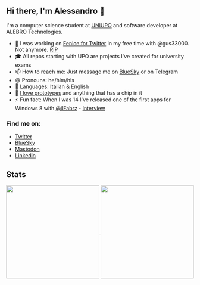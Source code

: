 ## Hi there, I'm Alessandro 👋

I'm a computer science student at [UNIUPO](https://www.disit.uniupo.it/) and software developer at ALEBRO Technologies.

- 🔭 I was working on [Fenice for Twitter](https://twitter.com/FeniceWindows) in my free time with @gus33000. Not anymore. [RIP](https://twitter.com/FeniceWindows/status/1616198212645167105)
- 🎓 All repos starting with UPO are projects I've created for university exams
- 📫 How to reach me: Just message me on [BlueSky](ilgianfri.bsky.social) or on Telegram
- 😄 Pronouns: he/him/his
- 💬 Languages: Italian & English
- 📱 [I love prototypes](https://protobetatest.com/) and anything that has a chip in it
- ⚡ Fun fact: When I was 14 I've released one of the first apps for Windows 8 with [@ilFabrz](https://github.com/ilfabrz) - [Interview](https://www.punto-informatico.it/il-sogno-di-microsoft-per-i-giovani/)

### Find me on: 
- [Twitter](https://twitter.com/ilGianfri)
- [BlueSky](https://ilgianfri.bsky.social)
- [Mastodon](https://mastodon.social/@ilgianfri)
- [Linkedin](https://www.linkedin.com/in/alessandrospisso/)

## Stats

<a href="https://github-readme-stats-drab-six-82.vercel.app/api?username=ilGianfri&show_icons=true&theme=radical&show=reviews,prs_merged,prs_merged_percentage">
  <img height=250 align="center" src="https://github-readme-stats-drab-six-82.vercel.app/api?username=ilGianfri&show_icons=true&theme=radical&show=reviews,prs_merged,prs_merged_percentage" />
</a>
<a href="https://github-readme-stats-drab-six-82.vercel.app/api/top-langs/?username=ilGianfri&layout=compact&theme=radical">
  <img height=250 align="center" src="https://github-readme-stats-drab-six-82.vercel.app/api/top-langs/?username=ilGianfri&layout=compact&theme=radical&langs_count=10&card_width=320" />
</a>

<!-- why are you checking the source of my readme, go away -->
